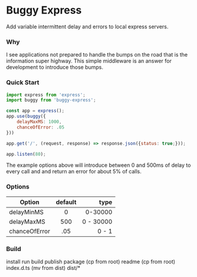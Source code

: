 # Buggy Express

Add variable intermittent delay and errors to local express servers.

### Why

I see applications not prepared to handle the bumps on the road that is the information super highway. This simple middleware is an answer for development to introduce those bumps.

### Quick Start

```js
import express from 'express';
import buggy from 'buggy-express';

const app = express();
app.use(buggy({
    delayMaxMS: 1000,
    chanceOfError: .05
}))

app.get('/', (request, response) => response.json({status: true;}));

app.listen(80);
```

The example options above will introduce between 0 and 500ms of delay to every call and and return an error for about 5% of calls.

### Options

| Option        | default |      type |
| ------------- | :-----: | --------: |
| delayMinMS    |    0    |   0-30000 |
| delayMaxMS    |   500   | 0 - 30000 |
| chanceOfError |   .05   |     0 - 1 |

### Build

install
run build
publish
package (cp from root)
readme (cp from root)
index.d.ts (mv from dist)
dist/\*
